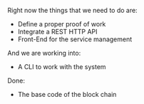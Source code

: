 Right now the things that we need to do are:

- Define a proper proof of work
- Integrate a REST HTTP API
- Front-End for the service management

And we are working into:

- A CLI to work with the system

Done:

- The base code of the block chain
